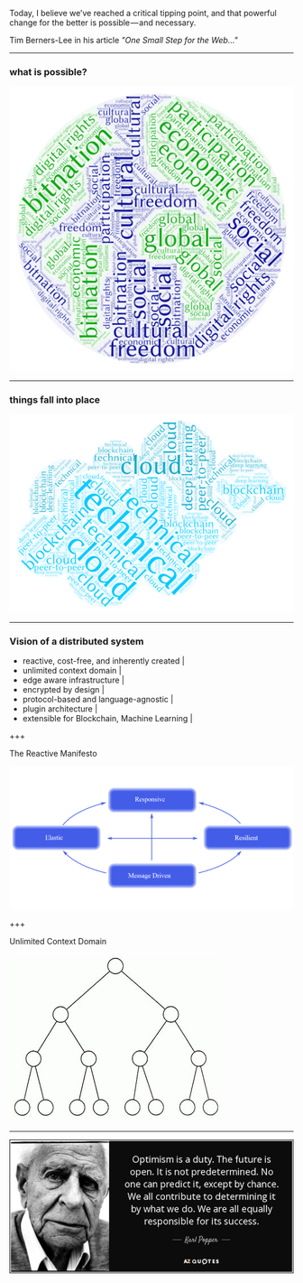 Today, I believe we’ve reached a critical tipping point, and that powerful change for the better is possible — and necessary.

Tim Berners-Lee in his article *"One Small Step for the Web…"*


---

### what is possible?

![WordCloud socioeconomics](assets/image/wc_socioeconomics.png)

---

### things fall into place

![WordCloud technical](assets/image/wc_technical.png)

---

### Vision of a distributed system

- reactive, cost-free, and inherently created |
- unlimited context domain |
- edge aware infrastructure |
- encrypted by design |
- protocol-based and language-agnostic |
- plugin architecture |
- extensible for Blockchain, Machine Learning |

+++

The Reactive Manifesto

![The Reactive Manifesto](assets/image/reactive-manifesto.png)

+++

Unlimited Context Domain

![The Reactive Manifesto](assets/image/binary-tree.jpeg)

---

![optimism is a duty](assets/image/quote-optimism-is-a-duty-the-future-is-open-it-is-not-predetermined-no-one-can-predict-it-karl-popper-146-31-11.jpg)

